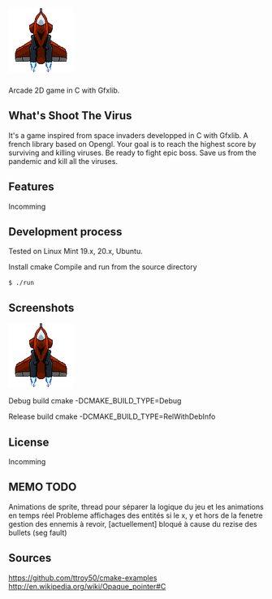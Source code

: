 # ![Shoot The Virus](img/spaceship.png) 

Arcade 2D game in C with Gfxlib.


## What's Shoot The Virus
It's a game inspired from space invaders developped in C with Gfxlib.
A french library based on Opengl.
Your goal is to reach the highest score by surviving and killing viruses.
Be ready to fight epic boss.
Save us from the pandemic and kill all the viruses.


## Features
Incomming

## Development process
Tested on Linux Mint 19.x, 20.x, Ubuntu.

Install cmake
Compile and run from the source directory
```shell
$ ./run
```


## Screenshots
![Spaceship](img/spaceship.png)

Debug build
cmake -DCMAKE_BUILD_TYPE=Debug <path>

Release build
cmake -DCMAKE_BUILD_TYPE=RelWithDebInfo <path>


## License
Incomming

## MEMO TODO
Animations de sprite, thread pour séparer la logique du jeu et les animations en temps réel
Probleme affichages des entités si le x, y et hors de la fenetre
gestion des ennemis à revoir, [actuellement] bloqué à cause du rezise des bullets (seg fault)


## Sources
https://github.com/ttroy50/cmake-examples
http://en.wikipedia.org/wiki/Opaque_pointer#C


